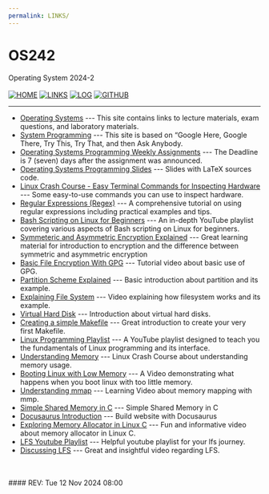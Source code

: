 ```yaml
---
permalink: LINKS/
---
```


#  OS242
Operating System 2024-2
<br>
<br>
[![HOME](https://img.shields.io/badge/Home--green.svg)](https://naufal-ramadhan.github.io/os242/)
[![LINKS](https://img.shields.io/badge/Links--aqua.svg)](https://naufal-ramadhan.github.io/os242/LINKS)
[![LOG](https://img.shields.io/badge/Log--eba434.svg)](https://naufal-ramadhan.github.io/os242/TXT/mylog.txt)
[![GITHUB](https://img.shields.io/badge/Github--white.svg?logo=github)](https://github.com/naufal-ramadhan/os242)
<hr>

* [Operating Systems](https://os.vlsm.org/) ---
  This site contains links to lecture materials, exam questions, and laboratory materials.
* [System Programming](https://sp.vlsm.org/) ---
  This site is based on “Google Here, Google There, Try This, Try That, and then Ask Anybody.
* [Operating Systems Programming Weekly Assignments](https://demos.vlsm.org/) ---
  The Deadline is 7 (seven) days after the assignment was announced.
* [Operating Systems Programming Slides](https://docos.vlsm.org/) ---
  Slides with LaTeX sources code.
* [Linux Crash Course - Easy Terminal Commands for Inspecting Hardware](https://youtu.be/oGyJr-iUwt8?si=59V2boc0XfmlFekg) ---
  Some easy-to-use commands you can use to inspect hardware.
* [Regular Expressions (Regex)](https://youtu.be/sa-TUpSx1JA?si=pFDRdlo5IeeuX58d) ---
  A comprehensive tutorial on using regular expressions including practical examples and tips.
* [Bash Scripting on Linux for Beginners](https://youtube.com/playlist?list=PLT98CRl2KxKGj-VKtApD8-zCqSaN2mD4w&si=jmZQBQ5nPixgrH6n) --- 
  An in-depth YouTube playlist covering various aspects of Bash scripting on Linux for beginners.
* [Symmeteric and Asymmetric Encryption Explained](https://www.youtube.com/watch?v=o_g-M7UBqI8) ---
  Great learning material for introduction to encryption and the difference between symmetric and asymmetric encryption
* [Basic File Encryption With GPG](https://youtu.be/DMGIlj7u7Eo?si=nOpjUSHcgrgj4MSe) ---
  Tutorial video about basic use of GPG.
* [Partition Scheme Explained](https://www.youtube.com/watch?v=vMB8uyosdOA) ---
  Basic introduction about partition and its example.
* [Explaining File System](https://www.youtube.com/watch?v=_h30HBYxtws) ---
  Video explaining how filesystem works and its example.
* [Virtual Hard Disk](https://www.youtube.com/watch?v=tTBt7_aACPI) ---
  Introduction about virtual hard disks.
* [Creating a simple Makefile](https://youtu.be/_r7i5X0rXJk?si=iW8sga0Sy_Lw3NSl) ---
  Great introduction to create your very first Makefile.
* [Linux Programming Playlist](https://youtube.com/playlist?list=PLysdvSvCcUhbrU3HhGhfQVbhjnN9GXCq4&si=HzqXJKVFn0UHiHKm) ---
  A YouTube playlist designed to teach you the fundamentals of Linux programming and its interface.
* [Understanding Memory](https://youtu.be/XTMyJ5l0GLg?si=BQsTzx-KXXVXqcFg) ---
  Linux Crash Course about understanding memory usage.
* [Booting Linux with Low Memory](https://youtu.be/obRacKML3vA?si=PRd8WTmzVqciPRDx) ---
  A Video demonstrating what happens when you boot linux with too little memory.
* [Understanding mmap](https://www.youtube.com/watch?v=8hVLcyBkSXY) ---
  Learning Video about memory mapping with mmp.
* [Simple Shared Memory in C](https://www.youtube.com/watch?v=rPV6b8BUwxM) ---
  Simple Shared Memory in C
* [Docusaurus Introduction](https://www.youtube.com/watch?v=xKOhIJQi84w) --- 
  Build website with Docusaurus
* [Exploring Memory Allocator in Linux C](https://youtu.be/c7xf5dvUb_Q?si=LXGCzQsAPhO_pMfb) ---
  Fun and informative video about memory allocator in Linux C.
* [LFS Youtube Playlist](https://www.youtube.com/playlist?list=PLyc5xVO2uDsA5QPbtj_eYU8J0qrvU6315) ---
  Helpful youtube playlist for your lfs journey.
* [Discussing LFS](https://www.youtube.com/watch?v=1eOdaXS-wVE&t=46s) ---
  Great and insightful video regarding LFS.


<br>
<br>
#### REV: Tue 12 Nov 2024 08:00
